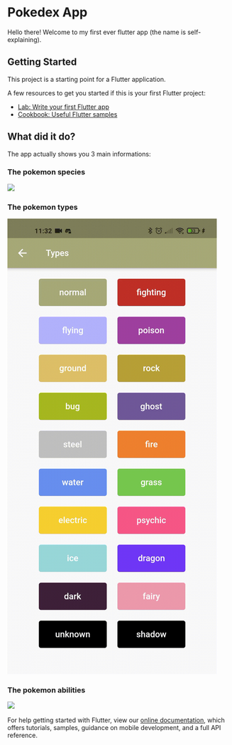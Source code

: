 # Pokedex App

Hello there! Welcome to my first ever flutter app (the name is self-explaining). 

## Getting Started

This project is a starting point for a Flutter application.

A few resources to get you started if this is your first Flutter project:

- [Lab: Write your first Flutter app](https://flutter.dev/docs/get-started/codelab)
- [Cookbook: Useful Flutter samples](https://flutter.dev/docs/cookbook)

## What did it do?

The app actually shows you 3 main informations:

  ### The pokemon species
  
  ![](/readme_gifs/Pokemon.gif)
  
  ### The pokemon types
  
  ![](/readme_gifs/Types.gif)
  
  ### The pokemon abilities
  
  ![](/readme_gifs/Abilities.gif)

For help getting started with Flutter, view our
[online documentation](https://flutter.dev/docs), which offers tutorials,
samples, guidance on mobile development, and a full API reference.
